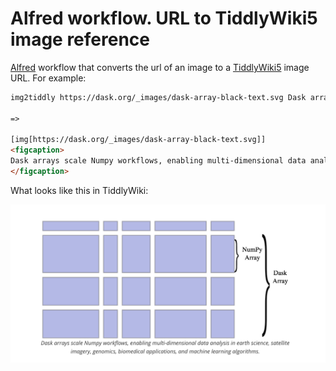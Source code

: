 # Alfred workflow. URL to TiddlyWiki5 image reference

[Alfred](https://www.alfredapp.com/) workflow that converts the url of an image to a [TiddlyWiki5](https://tiddlywiki.com/) image URL. For example:



```html
img2tiddly https://dask.org/_images/dask-array-black-text.svg Dask arrays scale Numpy workflows, enabling multi-dimensional data analysis in earth science, satellite imagery, genomics, biomedical applications, and machine learning algorithms.

=>

[img[https://dask.org/_images/dask-array-black-text.svg]]
<figcaption>
Dask arrays scale Numpy workflows, enabling multi-dimensional data analysis in earth science, satellite imagery, genomics, biomedical applications, and machine learning algorithms.
</figcaption>
```

What looks like this in TiddlyWiki:

![Dask arrays scale Numpy workflows, enabling multi-dimensional data analysis in earth science, satellite imagery, genomics, biomedical applications, and machine learning algorithms.](img/example-01.png)
